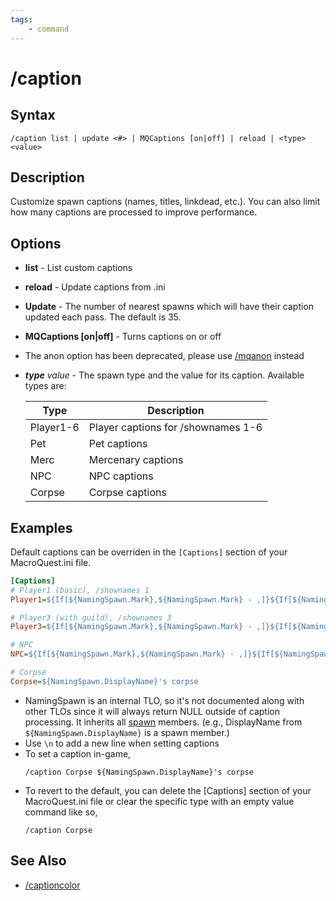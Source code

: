 ```yaml
---
tags:
    - command
---
```

# /caption

## Syntax
<!--cmd-syntax-start-->
```eqcommand
/caption list | update <#> | MQCaptions [on|off] | reload | <type> <value> 
```
<!--cmd-syntax-end-->

## Description
<!--cmd-desc-start-->
Customize spawn captions (names, titles, linkdead, etc.). You can also limit how many captions are processed to improve performance.
<!--cmd-desc-end-->
## Options

* **list** - List custom captions
* **reload** - Update captions from .ini
* **Update** - The number of nearest spawns which will have their caption updated each pass. The default is 35.
* **MQCaptions [on|off]** - Turns captions on or off
* The anon option has been deprecated, please use [/mqanon](mqanon.md) instead
* **_type_** _value_ - The spawn type and the value for its caption. Available types are:

  | Type       | Description                          |
  |------------|--------------------------------------|
  | Player1-6  | Player captions for /shownames 1-6   | 
  | Pet        | Pet captions                         | 
  | Merc       | Mercenary captions                  | 
  | NPC        | NPC captions                        | 
  | Corpse     | Corpse captions                     |

## Examples

Default captions can be overriden in the `[Captions]` section of your MacroQuest.ini file. 

```ini
[Captions]
# Player1 (basic), /shownames 1
Player1=${If[${NamingSpawn.Mark},${NamingSpawn.Mark} - ,]}${If[${NamingSpawn.Trader},Trader ,]}${If[${NamingSpawn.Invis},(${NamingSpawn.DisplayName}),${NamingSpawn.DisplayName}]}${If[${NamingSpawn.AFK}, AFK,]}${If[${NamingSpawn.Linkdead}, LD,]}${If[${NamingSpawn.LFG}, LFG,]}${If[${NamingSpawn.GroupLeader}, LDR,]}

# Player3 (with guild), /shownames 3
Player3=${If[${NamingSpawn.Mark},${NamingSpawn.Mark} - ,]}${If[${NamingSpawn.Trader},Trader ,]}${If[${NamingSpawn.Invis},(${NamingSpawn.DisplayName}),${NamingSpawn.DisplayName}]}${If[${NamingSpawn.Surname.Length}, ${NamingSpawn.Surname},]}${If[${NamingSpawn.AFK}, AFK,]}${If[${NamingSpawn.Linkdead}, LD,]}${If[${NamingSpawn.LFG}, LFG,]}${If[${NamingSpawn.GroupLeader}, LDR,]}${If[${NamingSpawn.Guild.Length},\n<${NamingSpawn.Guild}>,]}

# NPC
NPC=${If[${NamingSpawn.Mark},${NamingSpawn.Mark} - ,]}${If[${NamingSpawn.Assist},>> ,]}${NamingSpawn.DisplayName}${If[${NamingSpawn.Assist}, - ${NamingSpawn.PctHPs}%<<,]}${If[${NamingSpawn.Surname.Length},\n(${NamingSpawn.Surname}),]}

# Corpse
Corpse=${NamingSpawn.DisplayName}'s corpse
```

* NamingSpawn is an internal TLO, so it's not documented along with other TLOs since it will always return NULL outside of caption processing. It inherits all [spawn](../data-types/datatype-spawn.md) members. (e.g., DisplayName from `${NamingSpawn.DisplayName}` is a spawn member.)
* Use `\n` to add a new line when setting captions
* To set a caption in-game,
  ```text
  /caption Corpse ${NamingSpawn.DisplayName}'s corpse
  ```
* To revert to the default, you can delete the [Captions] section of your MacroQuest.ini file or clear the specific type with an empty value command like so,
  ```text
  /caption Corpse
  ```

## See Also

* [/captioncolor](captioncolor.md)

